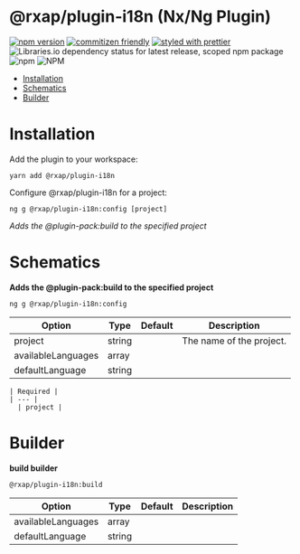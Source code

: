 @rxap/plugin-i18n (Nx/Ng Plugin)
======

[![npm version](https://img.shields.io/npm/v/@rxap/plugin-i18n?style=flat-square)](https://www.npmjs.com/package/@rxap/plugin-i18n)
[![commitizen friendly](https://img.shields.io/badge/commitizen-friendly-brightgreen.svg?style=flat-square)](https://commitizen.github.io/cz-cli/)
[![styled with prettier](https://img.shields.io/badge/styled_with-prettier-ff69b4.svg?style=flat-square)](https://github.com/prettier/prettier)
![Libraries.io dependency status for latest release, scoped npm package](https://img.shields.io/librariesio/release/npm/@rxap/plugin-i18n)
![npm](https://img.shields.io/npm/dm/@rxap/plugin-i18n)
![NPM](https://img.shields.io/npm/l/@rxap/plugin-i18n)

>

- [Installation](#installation)
- [Schematics](#schematics)
- [Builder](#builder)

# Installation

Add the plugin to your workspace:

  ```
  yarn add @rxap/plugin-i18n
  ```

Configure @rxap/plugin-i18n for a project:

```
ng g @rxap/plugin-i18n:config [project]
```

*Adds the @plugin-pack:build to the specified project*

# Schematics

**Adds the @plugin-pack:build to the specified project**

  ```
  ng g @rxap/plugin-i18n:config
  ```

Option | Type | Default | Description
  --- | --- | --- | ---
project | string |  | The name of the project.
availableLanguages | array |  |
defaultLanguage | string |  |

    | Required |
    | --- |
      | project |

# Builder

**build builder**

  ```
  @rxap/plugin-i18n:build
  ```

Option | Type | Default | Description
  --- | --- | --- | ---
availableLanguages | array |  |
defaultLanguage | string |  | 



